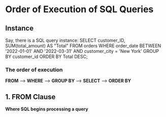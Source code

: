 # Order of Execution of SQL Queries
## Instance
Say, there is a SQL query instance:
SELECT customer_ID, SUM(total_amount) AS "Total"
FROM orders
WHERE order_date BETWEEN '2022-01-01' AND '2022-03-31'
AND customer_city = 'New York'
GROUP BY customer_id
ORDER BY Total DESC;

### The order of execution 
 **FROM** --> **WHERE** --> **GROUP BY** --> **SELECT** --> **ORDER BY**

 ## 1. FROM Clause
**Where SQL begins processing a query**

 